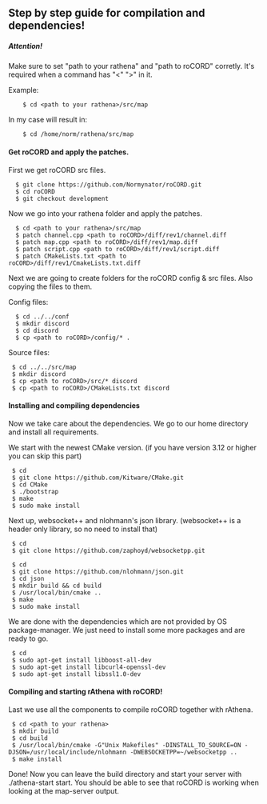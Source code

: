 ## Step by step guide for compilation and dependencies!

##### Attention!
Make sure to set "path to your rathena" and "path to roCORD" corretly.
It's required when a command has "<" ">" in it.

Example:

```
	$ cd <path to your rathena>/src/map
```
In my case will result in:
```
	$ cd /home/norm/rathena/src/map
```


#### Get roCORD and apply the patches.
First we get roCORD src files.
```
  $ git clone https://github.com/Normynator/roCORD.git
  $ cd roCORD
  $ git checkout development
```
Now we go into your rathena folder and apply the patches.
```
  $ cd <path to your rathena>/src/map
  $ patch channel.cpp <path to roCORD>/diff/rev1/channel.diff
  $ patch map.cpp <path to roCORD>/diff/rev1/map.diff
  $ patch script.cpp <path to roCORD>/diff/rev1/script.diff
  $ patch CMakeLists.txt <path to roCORD>/diff/rev1/CmakeLists.txt.diff
```
Next we are going to create folders for the roCORD config & src files.
Also copying the files to them.

Config files:
```
  $ cd ../../conf
  $ mkdir discord
  $ cd discord
  $ cp <path to roCORD>/config/* .
```

Source files:
```
 $ cd ../../src/map
 $ mkdir discord
 $ cp <path to roCORD>/src/* discord
 $ cp <path to roCORD>/CMakeLists.txt discord
```


#### Installing and compiling dependencies
Now we take care about the dependencies. We go to our home directory and install all requirements.

We start with the newest CMake version. (if you have version 3.12 or higher you can skip this part)
```
 $ cd
 $ git clone https://github.com/Kitware/CMake.git
 $ cd CMake
 $ ./bootstrap
 $ make
 $ sudo make install
```

Next up, websocket++ and nlohmann's json library. (websocket++ is a header only library, so no need to install that)
```
 $ cd
 $ git clone https://github.com/zaphoyd/websocketpp.git
```
```
 $ cd
 $ git clone https://github.com/nlohmann/json.git
 $ cd json
 $ mkdir build && cd build
 $ /usr/local/bin/cmake ..
 $ make
 $ sudo make install
```

We are done with the dependencies which are not provided by OS package-manager.
We just need to install some more packages and are ready to go.
```
 $ cd
 $ sudo apt-get install libboost-all-dev
 $ sudo apt-get install libcurl4-openssl-dev
 $ sudo apt-get install libssl1.0-dev
```

#### Compiling and starting rAthena with roCORD!
Last we use all the components to compile roCORD together with rAthena.
```
 $ cd <path to your rathena>
 $ mkdir build
 $ cd build
 $ /usr/local/bin/cmake -G"Unix Makefiles" -DINSTALL_TO_SOURCE=ON -DJSON=/usr/local/include/nlohmann -DWEBSOCKETPP=~/websocketpp ..
 $ make install
```
Done! Now you can leave the build directory and start your server with ./athena-start start.
You should be able to see that roCORD is working when looking at the map-server output.

